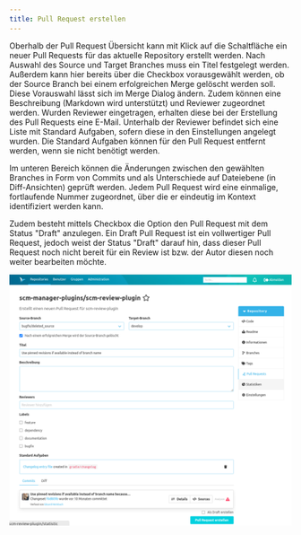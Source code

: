 ```yaml
---
title: Pull Request erstellen
---
```

Oberhalb der Pull Request Übersicht kann mit Klick auf die Schaltfläche ein neuer Pull Requests für das aktuelle Repository erstellt werden.
Nach Auswahl des Source und Target Branches muss ein Titel festgelegt werden. Außerdem kann hier bereits über die Checkbox vorausgewählt werden, ob der Source Branch bei einem erfolgreichen Merge gelöscht werden soll. Diese Vorauswahl lässt sich im Merge Dialog ändern. Zudem können eine Beschreibung (Markdown wird unterstützt) und Reviewer zugeordnet werden. Wurden Reviewer eingetragen, erhalten diese bei der Erstellung des Pull Requests eine E-Mail. Unterhalb der Reviewer befindet sich eine Liste mit Standard Aufgaben, sofern diese in den Einstellungen angelegt wurden. Die Standard Aufgaben können für den Pull Request entfernt werden, wenn sie nicht benötigt werden.

Im unteren Bereich können die Änderungen zwischen den gewählten Branches in Form von Commits und als Unterschiede auf Dateiebene (in Diff-Ansichten) geprüft werden. Jedem Pull Request wird eine einmalige, fortlaufende Nummer zugeordnet, über die er eindeutig im Kontext identifiziert werden kann.

Zudem besteht mittels Checkbox die Option den Pull Request mit dem Status "Draft" anzulegen. 
Ein Draft Pull Request ist ein vollwertiger Pull Request, jedoch weist der Status "Draft" darauf hin, dass dieser Pull Request noch nicht bereit für ein Review ist bzw. der Autor diesen noch weiter bearbeiten möchte.

![Neuen Pull Request erstellen](assets/createPR.png)
